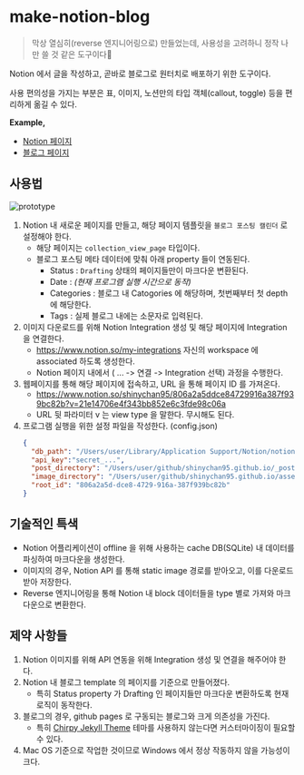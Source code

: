 # make-notion-blog

> 막상 열심히(reverse 엔지니어링으로) 만들었는데, 사용성을 고려하니 정작 나만 쓸 것 같은 도구이다🫠

Notion 에서 글을 작성하고, 곧바로 블로그로 원터치로 배포하기 위한 도구이다.

사용 편의성을 가지는 부분은 표, 이미지, 노션만의 타입 객체(callout, toggle) 등을 편리하게 옮길 수 있다.

**Example,**
- [Notion 페이지](https://shinychan95.notion.site/Notion-1eafdee6189c46fea0fe5bff83f07309)
- [블로그 페이지](https://shinychan95.github.io/posts/Notion-글,-버튼-하나로-블로그-배포-가능/)

## 사용법

![prototype](https://user-images.githubusercontent.com/39409255/233854586-3d1705be-4916-4416-ad2f-e8fb8fcdb512.gif)

1. Notion 내 새로운 페이지를 만들고, 해당 페이지 템플릿을 `블로그 포스팅 캘린더` 로 설정해야 한다.
   - 해당 페이지는 `collection_view_page` 타입이다.
   - 블로그 포스팅 메타 데이터에 맞춰 아래 property 들이 연동된다.
      - Status : `Drafting` 상태의 페이지들만이 마크다운 변환된다.
      - Date : _(현재 프로그램 실행 시간으로 동작)_
      - Categories : 블로그 내 Catogories 에 해당하며, 첫번째부터 첫 depth 에 해당한다.
      - Tags : 실제 블로그 내에는 소문자로 입력된다.
2. 이미지 다운로드를 위해 Notion Integration 생성 및 해당 페이지에 Integration 을 연결한다.
   - https://www.notion.so/my-integrations 자신의 workspace 에 associated 하도록 생성한다.
   - Notion 페이지 내에서 ( ... -> 연결 -> Integration 선택) 과정을 수행한다.
3. 웹페이지를 통해 해당 페이지에 접속하고, URL 을 통해 페이지 ID 를 가져온다.
   - https://www.notion.so/shinychan95/806a2a5ddce84729916a387f939bc82b?v=21e14706e4f343bb852e6c3fde98c06a
   - URL 뒷 파라미터 v 는 view type 을 말한다. 무시해도 된다.
4. 프로그램 실행을 위한 설정 파일을 작성한다. (config.json)
    ```json
    {
      "db_path": "/Users/user/Library/Application Support/Notion/notion.db",
      "api_key":"secret_...",
      "post_directory": "/Users/user/github/shinychan95.github.io/_posts",
      "image_directory": "/Users/user/github/shinychan95.github.io/assets/pages",
      "root_id": "806a2a5d-dce8-4729-916a-387f939bc82b"
    }
    ```

## 기술적인 특색
- Notion 어플리케이션이 offline 을 위해 사용하는 cache DB(SQLite) 내 데이터를 파싱하여 마크다운을 생성한다.
- 이미지의 경우, Notion API 를 통해 static image 경로를 받아오고, 이를 다운로드 받아 저장한다.
- Reverse 엔지니어링을 통해 Notion 내 block 데이터들을 type 별로 가져와 마크다운으로 변환한다.

## 제약 사항들
1. Notion 이미지를 위해 API 연동을 위해 Integration 생성 및 연결을 해주어야 한다.
2. Notion 내 블로그 template 의 페이지를 기준으로 만들어졌다.
   - 특히 Status property 가 Drafting 인 페이지들만 마크다운 변환하도록 현재 로직이 동작한다.
3. 블로그의 경우, github pages 로 구동되는 블로그와 크게 의존성을 가진다.
    - 특히 [Chirpy Jekyll Theme](https://github.com/cotes2020/jekyll-theme-chirpy) 테마를 사용하지 않는다면 커스터마이징이 필요할 수 있다.
4. Mac OS 기준으로 작업한 것이므로 Windows 에서 정상 작동하지 않을 가능성이 크다.
